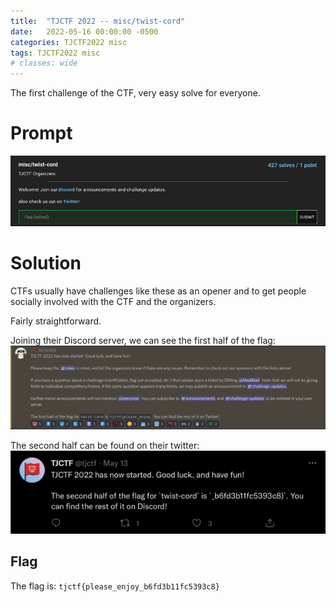 ```yaml
---
title:  "TJCTF 2022 -- misc/twist-cord"
date:   2022-05-16 00:00:00 -0500
categories: TJCTF2022 misc
tags: TJCTF2022 misc
# classes: wide
---
```

The first challenge of the CTF, very easy solve for everyone.

# Prompt
![Challenge Prompt][img-prompt]

# Solution
CTFs usually have challenges like these as an opener and to get people socially involved with the CTF and the organizers.

Fairly straightforward.

Joining their Discord server, we can see the first half of the flag:
![First half of flag on Discord announcement][img-discord]

The second half can be found on their twitter:
[![Second half of flag on Discord announcement][img-tweet]][link-tweet]

## Flag
The flag is: `tjctf{please_enjoy_b6fd3b11fc5393c8}`

[img-prompt]: /assets/img/tjctf2022/twist-cord/0-prompt.png
[img-discord]: /assets/img/tjctf2022/twist-cord/1-discord.png
[img-tweet]: /assets/img/tjctf2022/twist-cord/2-tweet.png
[link-tweet]: https://twitter.com/tjctf/status/1525249528491823111
